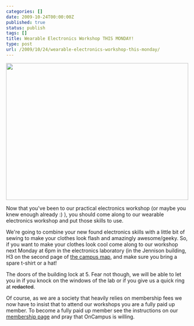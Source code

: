 ```yaml
---
categories: []
date: 2009-10-24T00:00:00Z
published: true
status: publish
tags: []
title: Wearable Electronics Workshop THIS MONDAY!
type: post
url: /2009/10/24/wearable-electronics-workshop-this-monday/
---
```


<a href="http://www.flickr.com/photos/omerk/4047374929/in/pool-tinkersoc"><img class="alignnone" title="Workshop in progress" src="http://farm3.static.flickr.com/2604/4047374929_cbc761dbaf.jpg" alt="" width="500" height="375" /></a>

Now that you've been to our practical electronics workshop (or maybe you knew enough already  :)  ), you should come along to our wearable electronics workshop and put those skills to use.

We're going to combine your new found electronics skills with a little bit of sewing to make your clothes look flash and amazingly awesome/geeky. So, if you want to make your clothes look cool come along to our workshop next Monday at 6pm in the electronics laboratory (in the Jennison building, H3 on the second page of [the campus map](http://www.kent.ac.uk/maps/canterbury/01maps.pdf), and make sure you bring a spare t-shirt or a hat!

The doors of the building lock at 5. Fear not though, we will be able to let you in if you knock on the windows of the lab or if you give us a quick ring at <del>redacted</del>.

Of course, as we are a society that heavily relies on membership fees we now have to insist that to attend our workshops you are a fully paid up member. To become a fully paid up member see the instructions on our [membership page](http://tinkersoc.org/join") and pray that OnCampus is willing.
